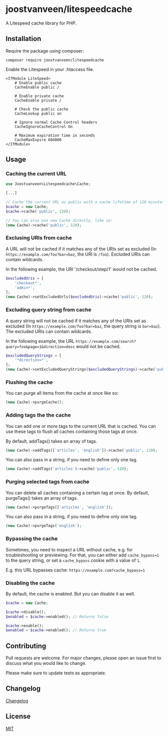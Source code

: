 # joostvanveen/litespeedcache
A Litespeed cache library for PHP.

## Installation
Require the package using composer:
```
composer require joostvanveen/litespeedcache
```

Enable the Litespeed in your .htaccess file.
```
<IfModule LiteSpeed>
    # Enable public cache
    CacheEnable public /
    
    # Enable private cache
    CacheEnable private /
    
    # Check the public cache
    CacheLookup public on
    
    # Ignore normal Cache Control headers
    CacheIgnoreCacheControl On
    
    # Maximum expiration time in seconds
    CacheMaxExpire 604800
</IfModule>
``` 

## Usage
### Caching the current URL
```php
use Joostvanveen\Litespeedcache\Cache;

[...]

// Cache the current URL as public with a cache lifetime of 120 minutes
$cache = new Cache;
$cache->cache('public', 120);

// You can also use new Cache directly, like so:
(new Cache)->cache('public', 120);
```

### Exclusing URIs from cache

A URL will not be cached if it matches any of the URIs set as excluded (In `https://example.com/foo?bar=baz`, the URI is `/foo`). Excluded URIs can contain wildcards. 

In the following example, the URI '/checkout/step/1' would not be cached.
```php 
$excludedUris = [
    'checkout*',
    'admin*',
];
(new Cache)->setExcludedUrls($excludedUris)->cache('public', 120);
```

### Excluding query string from cache 

A query string will not be cached if it matches any of the URIs set as excluded 
(In `https://example.com/foo?bar=baz`, the query string is `bar=baz`). The excluded URIs can contain wildcards.

In the following example, the URL `https://example.com/search?query=foo&page=1&direction=desc` would not be cached. 

```php
$excludedQueryStrings = [
    '*direction=*',
];
(new Cache)->setExcludedQueryStrings($excludedQueryStrings)->cache('public', 120);
```
                            
### Flushing the cache

You can purge all items from the cache at once like so:
```php
(new Cache)->purgeCache();
```

### Adding tags the the cache
You can add one or more tags to the current URL that is cached. You can use these tags to flush all caches containing those tags at once.

By default, addTags() takes an array of tags.
```php
(new Cache)->addTags(['articles', 'english'])->cache('public', 120);
``` 

You can also pass in a string, if you need to define only one tag.
```php
(new Cache)->addTags('articles')->cache('public', 120);
```

### Purging selected tags from cache
You can delete all caches containing a certain tag at once. By default, purgeTags() takes an array of tags.
```php
(new Cache)->purgeTags(['articles', 'english']);
``` 

You can also pass in a string, if you need to define only one tag.
```php
(new Cache)->purgeTags('english');
``` 

### Bypassing the cache
Sometimes, you need to inspect a URL without cache, e.g. for troubleshooting or previewing. 
For that, you can either add `cache_bypass=1` to the query string, or set a `cache_bypass` cookie with a value of `1`.

E.g. this URL bypasses cache: `https://example.com?cache_bypass=1`

### Disabling the cache
By default, the cache is enabled. But you can disable it as well.
```php
$cache = new Cache; 

$cache->disable();
$enabled = $cache->enabled(); // Returns false

$cache->enable();
$enabled = $cache->enabled(); // Returns true
```

## Contributing
Pull requests are welcome. For major changes, please open an issue first to discuss what you would like to change.

Please make sure to update tests as appropriate.

## Changelog
[Changelog](/joostvanveen/litespeedcache/blob/master/CHANGELOG.md)

## License
[MIT](/joostvanveen/litespeedcache/blob/master/LICENSE.md)
